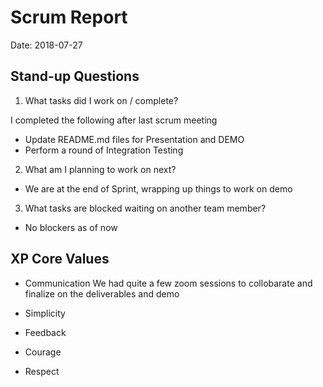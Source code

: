 # Scrum Report

Date: 2018-07-27

## Stand-up Questions

1. What tasks did I work on / complete?

I completed the following after last scrum meeting

* Update README.md files for Presentation and DEMO
* Perform a round of Integration Testing

2. What am I planning to work on next?

* We are at the end of Sprint, wrapping up things to work on demo


3. What tasks are blocked waiting on another team member?

* No blockers as of now

## XP Core Values

- Communication
We had quite a few zoom sessions to collobarate and finalize on the deliverables and demo

- Simplicity


- Feedback


- Courage


- Respect

